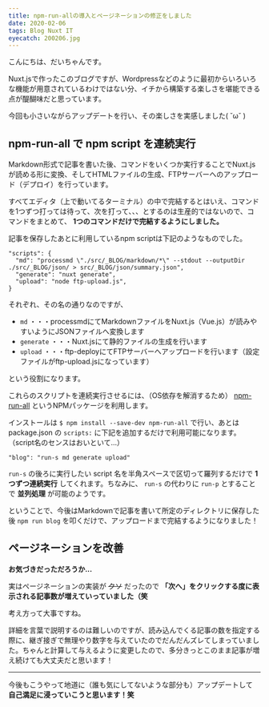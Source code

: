 ```yaml
---
title: npm-run-allの導入とページネーションの修正をしました
date: 2020-02-06
tags: Blog Nuxt IT
eyecatch: 200206.jpg
---
```


こんにちは、だいちゃんです。

Nuxt.jsで作ったこのブログですが、Wordpressなどのように最初からいろいろな機能が用意されているわけではない分、イチから構築する楽しさを堪能できる点が醍醐味だと思っています。

今回も小さいながらアップデートを行い、その楽しさを実感しました( ˘ω˘ )

## npm-run-all で npm script を連続実行

Markdown形式で記事を書いた後、コマンドをいくつか実行することでNuxt.jsが読める形に変換、そしてHTMLファイルの生成、FTPサーバーへのアップロード（デプロイ）を行っています。

すべてエディタ（上で動いてるターミナル）の中で完結するとはいえ、コマンドを1つずつ打っては待って、次を打って、、、とするのは生産的ではないので、コマンドをまとめて、 **1つのコマンドだけで完結するようにしました。**

記事を保存したあとに利用しているnpm scriptは下記のようなものでした。

```
"scripts": {
  "md": "processmd \"./src/_BLOG/markdown/*\" --stdout --outputDir ./src/_BLOG/json/ > src/_BLOG/json/summary.json",
  "generate": "nuxt generate",
  "upload": "node ftp-upload.js",
}
```

それぞれ、その名の通りなのですが、

* `md` ・・・processmdにてMarkdownファイルをNuxt.js（Vue.js）が読みやすいようにJSONファイルへ変換します
* `generate` ・・・Nuxt.jsにて静的ファイルの生成を行います
* `upload` ・・・ftp-deployにてFTPサーバーへアップロードを行います（設定ファイルがftp-upload.jsになっています）

という役割になります。

これらのスクリプトを連続実行させるには、（OS依存を解消するため） [npm-run-all](https://www.npmjs.com/package/npm-run-all) というNPMパッケージを利用します。

インストールは `$ npm install --save-dev npm-run-all` で行い、あとは package.json の `scripts:` に下記を追加するだけで利用可能になります。（script名のセンスはおいといて...）

```
"blog": "run-s md generate upload"
```

`run-s` の後ろに実行したい script 名を半角スペースで区切って羅列するだけで **1つずつ連続実行** してくれます。ちなみに、 `run-s` の代わりに `run-p` とすることで **並列処理** が可能のようです。

ということで、今後はMarkdownで記事を書いて所定のディレクトリに保存した後 `npm run blog` を叩くだけで、アップロードまで完結するようになりました！


## ページネーションを改善

**お気づきだっただろうか...**

実はページネーションの実装が ~~クソ~~ だったので **「次へ」をクリックする度に表示される記事数が増えていっていました（笑**

考え方って大事ですね。

詳細を言葉で説明するのは難しいのですが、読み込んでくる記事の数を指定する際に、継ぎ接ぎで無理やり数字を与えていたのでだんだんズレてしまっていました。ちゃんと計算して与えるように変更したので、多分きっとこのまま記事が増え続けても大丈夫だと思います！

-----

今後もこうやって地道に（誰も気にしてないような部分も）アップデートして **自己満足に浸っていこうと思います！笑**
